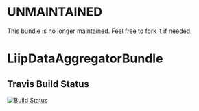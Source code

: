 UNMAINTAINED
============

This bundle is no longer maintained. Feel free to fork it if needed.

# LiipDataAggregatorBundle

## Travis Build Status

[![Build Status](https://travis-ci.org/liip/LiipDataAggregatorBundle.png)](https://travis-ci.org/liip/LiipDataAggregatorBundle)
